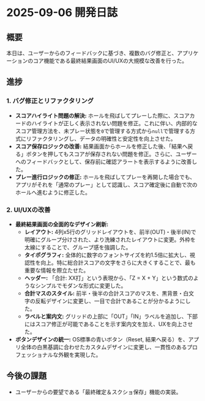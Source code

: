 # 2025-09-06 開発日誌

## 概要
本日は、ユーザーからのフィードバックに基づき、複数のバグ修正と、アプリケーションのコア機能である最終結果画面のUI/UXの大規模な改善を行った。

## 進捗

### 1. バグ修正とリファクタリング
- **スコアハイライト問題の解決:** ホールを飛ばしてプレーした際に、スコアカードのハイライトが正しく表示されない問題を修正。これに伴い、内部的なスコア管理方法を、未プレー状態を`0`で管理する方式から`null`で管理する方式にリファクタリングし、データの明確性と安定性を向上させた。
- **スコア保存ロジックの改善:** 結果画面からホールを修正した後、「結果へ戻る」ボタンを押してもスコアが保存されない問題を修正。さらに、ユーザーへのフィードバックとして、保存前に確認アラートを表示するように改善した。
- **プレー進行ロジックの修正:** ホールを飛ばしてプレーを再開した場合でも、アプリがそれを「通常のプレー」として認識し、スコア確定後に自動で次のホールへ進むように修正した。

### 2. UI/UXの改善
- **最終結果画面の全面的なデザイン刷新:**
    - **レイアウト:** 4列x5行のグリッドレイアウトを、前半(OUT)・後半(IN)で明確にグループ分けされた、より洗練されたレイアウトに変更。外枠を太線にすることで、グループ感を強調した。
    - **タイポグラフィ:** 全体的に数字のフォントサイズを約1.5倍に拡大し、視認性を向上。特に総合計スコアの文字をさらに大きくすることで、最も重要な情報を際立たせた。
    - **ヘッダー:** 「合計: XX打」という表現から、「Z = X + Y」という数式のようなシンプルでモダンな形式に変更した。
    - **合計マスのスタイル:** 前半・後半の合計スコアのマスを、黒背景・白文字の反転デザインに変更し、一目で合計であることが分かるようにした。
    - **ラベルと案内文:** グリッドの上部に「OUT」「IN」ラベルを追加し、下部にはスコア修正が可能であることを示す案内文を加え、UXを向上させた。
- **ボタンデザインの統一:** OS標準の青いボタン（Reset, 結果へ戻る）を、アプリ全体の白黒基調に合わせたカスタムデザインに変更し、一貫性のあるプロフェッショナルな外観を実現した。

## 今後の課題
- ユーザーからの要望である「最終確定＆スクショ保存」機能の実装。
